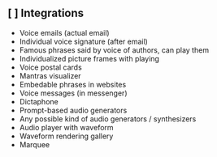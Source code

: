 ## [ ] Integrations

* Voice emails (actual email)
* Individual voice signature (after email)
* Famous phrases said by voice of authors, can play them
* Individualized picture frames with playing
* Voice postal cards
* Mantras visualizer
* Embedable phrases in websites
* Voice messages (in messenger)
* Dictaphone
* Prompt-based audio generators
* Any possible kind of audio generators / synthesizers
* Audio player with waveform
* Waveform rendering gallery
* Marquee
